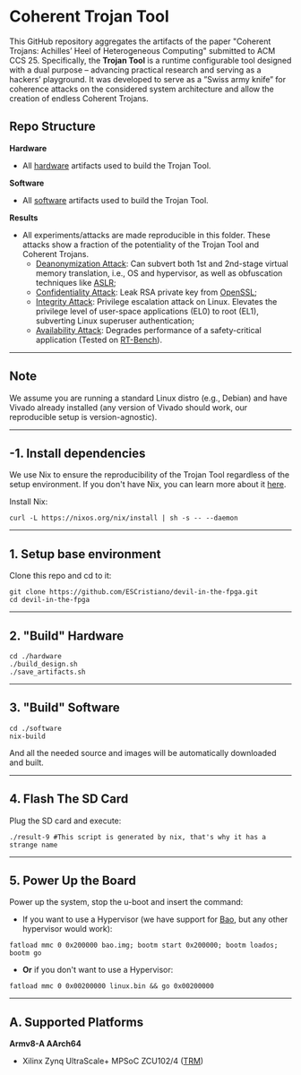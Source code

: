 # Coherent Trojan Tool

This GitHub repository aggregates the artifacts of the paper "Coherent Trojans: Achilles’ Heel of Heterogeneous Computing" submitted to ACM CCS 25. Specifically, the **Trojan Tool** is a runtime configurable tool designed with a dual purpose – advancing practical research and serving as a hackers’ playground. It was developed to serve as a ”Swiss army knife” for coherence attacks on the considered system architecture and allow the creation of endless Coherent Trojans.
## Repo Structure

**Hardware**
- All [hardware](./hardware/README.md) artifacts used to build the Trojan Tool.

**Software**
- All [software](./software/README.md) artifacts used to build the Trojan Tool.

**Results**
- All experiments/attacks are made reproducible in this folder. These attacks show a fraction of the potentiality of the Trojan Tool and Coherent Trojans.
	- [Deanonymization Attack](./results/Deanonymization/001_match_pattern_may_27/README.md): Can subvert both 1st and 2nd-stage virtual memory translation, i.e., OS and hypervisor, as well as obfuscation techniques like [ASLR](https://en.wikipedia.org/wiki/Address_space_layout_randomization);
	- [Confidentiality Attack](./results/Confidentiality/002_rsa_key_leak_POC_mar_19/README.md): Leak RSA private key from [OpenSSL](https://www.openssl.org/);
	- [Integrity Attack](./results/Integrity/003_priv_escal_POC_mar_22/README.md): Privilege escalation attack on Linux. Elevates the privilege level of user-space applications (EL0) to root (EL1), subverting Linux superuser authentication;
	- [Availability Attack](./results/Availability/001_deg_perf_POC_may_2/README.md): Degrades performance of a safety-critical application (Tested on [RT-Bench](https://rt-bench.gitlab.io/rt-bench/branch/main/index.html)).

---
## Note

We assume you are running a standard Linux distro (e.g., Debian) and have Vivado already installed (any version of Vivado should work, our reproducible setup is version-agnostic).

---
## -1. Install dependencies

We use Nix to ensure the reproducibility of the Trojan Tool regardless of the setup environment. If you don't have Nix, you can learn more about it [here](https://nixos.org/).

Install Nix:

```
curl -L https://nixos.org/nix/install | sh -s -- --daemon
```

---
## 1. Setup base environment

Clone this repo and cd to it:

```
git clone https://github.com/ESCristiano/devil-in-the-fpga.git
cd devil-in-the-fpga
```

---
## 2. "Build" Hardware

```
cd ./hardware
./build_design.sh
./save_artifacts.sh
```

---
## 3. "Build" Software

```
cd ./software
nix-build
```

And all the needed source and images will be automatically downloaded and built.

---
## 4. Flash The SD Card

Plug the SD card and execute:

```
./result-9 #This script is generated by nix, that's why it has a strange name
```

---
## 5. Power Up the Board

Power up the system, stop the u-boot and insert the command:

- If you want to use a Hypervisor (we have support for [Bao](https://github.com/bao-project/bao-hypervisor), but any other hypervisor would work):

```
fatload mmc 0 0x200000 bao.img; bootm start 0x200000; bootm loados; bootm go
```

- **Or** if you don't want to use a Hypervisor:

```
fatload mmc 0 0x00200000 linux.bin && go 0x00200000
```

---
## A. Supported Platforms

**Armv8-A AArch64**

-  Xilinx Zynq UltraScale+ MPSoC ZCU102/4 ([TRM](https://docs.amd.com/r/en-US/ug1085-zynq-ultrascale-trm))